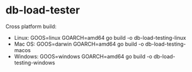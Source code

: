 # db-load-tester

Cross platform build:
- Linux: GOOS=linux GOARCH=amd64 go build -o db-load-testing-linux
- Mac OS: GOOS=darwin GOARCH=amd64 go build -o db-load-testing-macos
- Windows: GOOS=windows GOARCH=amd64 go build -o db-load-testing-windows
